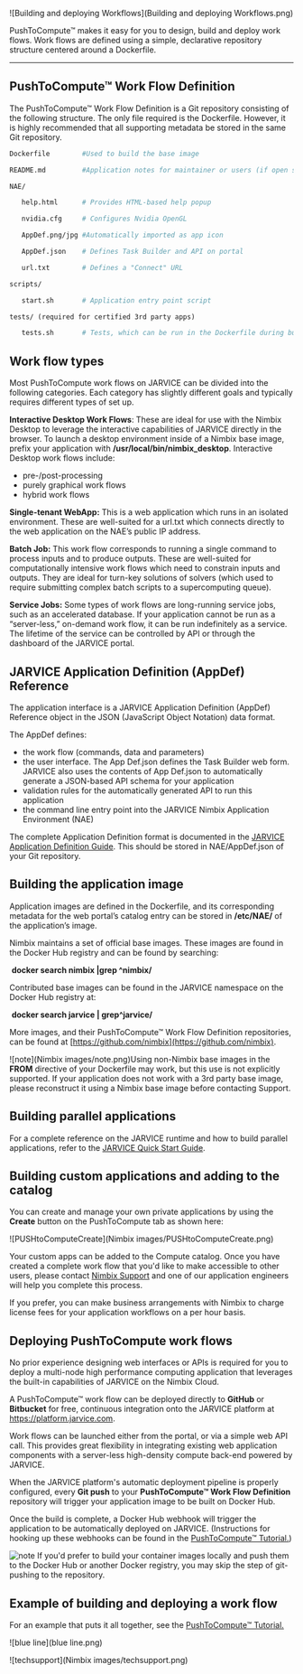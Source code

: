 ![Building and deploying Workflows](Building and deploying Workflows.png)

PushToCompute™ makes it easy for you to design, build and deploy work flows. Work flows are defined using a simple, declarative repository structure centered around a Dockerfile. <!--I think parts of this section do not belong with this topic, but need to rely on you to figure out which ones and where else to put them! Perhaps on an additional page? -->

------

## PushToCompute™ Work Flow Definition

The PushToCompute™ Work Flow Definition is a Git repository consisting of the following structure. The only file required is the Dockerfile. However, it is highly recommended that all supporting metadata be stored in the same Git repository.

```dockerfile
Dockerfile        #Used to build the base image

README.md         #Application notes for maintainer or users (if open source)

NAE/

   help.html      # Provides HTML-based help popup

   nvidia.cfg     # Configures Nvidia OpenGL

   AppDef.png/jpg #Automatically imported as app icon

   AppDef.json    # Defines Task Builder and API on portal

   url.txt        # Defines a "Connect" URL

scripts/

   start.sh       # Application entry point script

tests/ (required for certified 3rd party apps)

   tests.sh       # Tests, which can be run in the Dockerfile during build
```

## Work flow types

Most PushToCompute work flows on JARVICE can be divided into the following categories. Each category has slightly different goals and typically requires different types of set up.

**Interactive Desktop Work Flows**: These are ideal for use with the Nimbix Desktop to leverage the interactive capabilities of JARVICE directly in the browser. To launch a desktop environment inside of a Nimbix base image, prefix your application with **/usr/local/bin/nimbix_desktop**.  Interactive Desktop work flows include:

- pre-/post-processing  
- purely graphical work flows
- hybrid work flows

**Single-tenant WebApp:**  This is a web application which runs in an isolated environment. These are well-suited for a url.txt which connects directly to the web application on the NAE’s public IP address.

**Batch Job:** This work flow corresponds to running a single command to process inputs and to produce outputs. These are well-suited for computationally intensive work flows which need to constrain inputs and outputs. They are ideal for turn-key solutions of solvers (which used to require submitting complex batch scripts to a supercomputing queue).

**Service Jobs:** Some types of work flows are long-running service jobs, such as an accelerated database. If your application cannot be run as a “server-less,” on-demand work flow, it can be run indefinitely as a service. The lifetime of the service can be controlled by API or through the dashboard of the JARVICE portal.

## JARVICE Application Definition (AppDef) Reference

The application interface is a JARVICE Application Definition (AppDef) Reference object in the JSON (JavaScript Object Notation) data format. 

The AppDef defines:

- the work flow (commands, data and parameters)
- the user interface. The App Def.json defines the Task Builder web form.  JARVICE also uses the contents of App Def.json to automatically generate a JSON-based API schema for your application
- validation rules for the automatically generated API to run this application
- the command line entry point into the JARVICE Nimbix Application Environment (NAE)

The complete Application Definition format is documented in the [JARVICE Application Definition Guide](https://www.nimbix.net/jarvice-application-deployment-guide/). This should be stored in NAE/AppDef.json of your Git repository.

## Building the application image

Application images are defined in the Dockerfile, and its corresponding metadata for the web portal’s catalog entry can be stored in **/etc/NAE/** of the application’s image. 

Nimbix maintains a set of official base images. These images are found in the Docker Hub registry and can be found by searching:

​	**docker search nimbix |grep ^nimbix/**

Contributed base images can be found in the JARVICE namespace on the Docker Hub registry at:

​	**docker search jarvice | grep^jarvice/**

More images, and their PushToCompute™ Work Flow Definition repositories, can be found at [https://github.com/nimbix](https://github.com/nimbix). 

![note](Nimbix images/note.png)Using non-Nimbix base images in the **FROM** directive of your Dockerfile may work, but this use is not explicitly supported.  If your application does not work with a 3rd party base image, please reconstruct it using a Nimbix base image before contacting Support. 

## Building parallel applications

For a complete reference on the JARVICE runtime and how to build parallel applications, refer to the [JARVICE Quick Start Guide](https://www.nimbix.net/jarvice-quick-start-guide/).

## Building custom applications and adding to the catalog 

You can create and manage your own private applications by using the **Create** button on the PushToCompute tab as shown here:  

![PUSHtoComputeCreate](Nimbix images/PUSHtoComputeCreate.png)

Your custom apps can be added to the Compute catalog. Once you have created a complete work flow that you'd like to make accessible to other users, please contact [Nimbix Support](https://nimbix.zendesk.com/) and one of our application engineers will help you complete this process.

If you prefer, you can make business arrangements with Nimbix to charge license fees for your application workflows on a per hour basis.

## Deploying PushToCompute work flows

No prior experience designing web interfaces or APIs is required for you to deploy a multi-node high performance computing application that leverages the built-in capabilities of JARVICE on the Nimbix Cloud.

A PushToCompute™ work flow can be deployed directly to **GitHub** or **Bitbucket** for free, continuous integration onto the JARVICE platform at https://platform.jarvice.com.  

Work flows can be launched either from the portal, or via a simple web API call. This provides great flexibility in integrating existing web application components with a server-less  high-density compute back-end powered by JARVICE.

When the JARVICE platform's automatic deployment pipeline is properly configured, every **Git push** to your **PushToCompute™ Work Flow Definition** repository will trigger your application image to be built on Docker Hub.

Once the build is complete, a Docker Hub webhook will trigger the application to be automatically deployed on JARVICE.  (Instructions for hooking up these webhooks can be found in the  [PushToCompute™ Tutorial.]())

![note](../Desktop/note.png) If  you'd prefer to build your container images locally and push them to the Docker Hub or another Docker registry, you may skip the step of git-pushing to the repository.

## Example of building and deploying a work flow

For an example that puts it all together, see the [PushToCompute™ Tutorial.]()

![blue line](blue line.png)

![techsupport](Nimbix images/techsupport.png)